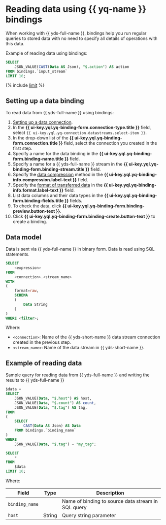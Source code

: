 # Reading data using {{ yq-name }} bindings

When working with {{ yds-full-name }}, bindings help you run regular queries to stored data with no need to specify all details of operations with this data.

Example of reading data using bindings:

```sql
SELECT
    JSON_VALUE(CAST(Data AS Json), "$.action") AS action
FROM bindings.`input_stream`
LIMIT 10;
```

{% include [limit](../_includes/select-limit.md) %}

## Setting up a data binding

To read data from {{ yds-full-name }} using bindings:

1. [Setting up a data connection](./data-streams.md#create_connection).
1. In the **{{ ui-key.yql.yq-binding-form.connection-type.title }}** field, select `{{ ui-key.yql.yq-connection.datastreams.select-item }}`.
1. In the drop-down list of the **{{ ui-key.yql.yq-binding-form.connection.title }}** field, select the connection you created in the first step.
1. Specify a name for the data binding in the **{{ ui-key.yql.yq-binding-form.binding-name.title }}** field.
1. Specify a name for a {{ yds-full-name }} stream in the **{{ ui-key.yql.yq-binding-form.binding-stream.title }}** field.
1. Specify the [data compression](formats.md#compression) method in the **{{ ui-key.yql.yq-binding-info.compression.label-text }}** field.
1. Specify the [format of transferred data](formats.md#formats) in the **{{ ui-key.yql.yq-binding-info.format.label-text }}** field.
1. List data columns and their data types in the **{{ ui-key.yql.yq-binding-form.binding-fields.title }}** fields.
1. To check the data, click **{{ ui-key.yql.yq-binding-form.binding-preview.button-text }}**.
1. Click **{{ ui-key.yql.yq-binding-form.binding-create.button-text }}** to create a binding.

## Data model

Data is sent via {{ yds-full-name }} in binary form. Data is read using SQL statements.

```sql
SELECT
    <expression>
FROM
    <connection>.<stream_name>
WITH
(
    format=raw,
    SCHEMA
    (
        Data String
    )
)
WHERE <filter>;
```

Where:

- `<connection>`: Name of the {{ yds-short-name }} data stream connection created in the previous step.
- `<stream_name>`: Name of the data stream in {{ yds-short-name }}.

## Example of reading data

Sample query for reading data from {{ yds-full-name }} and writing the results to {{ yds-full-name }}

```sql
$data =
SELECT
    JSON_VALUE(Data, "$.host") AS host,
    JSON_VALUE(Data, "$.count") AS count,
    JSON_VALUE(Data, "$.tag") AS tag,
FROM
(
    SELECT
        CAST(Data AS Json) AS Data
    FROM bindings.`binding_name`
)
WHERE
    JSON_VALUE(Data, "$.tag") = "my_tag";

SELECT
    *
FROM
    $data
LIMIT 10;
```

Where:

|Field|Type|Description|
|--|---|---|
|`binding_name`| |Name of binding to source data stream in SQL query|
|`host`|String|Query string parameter|
